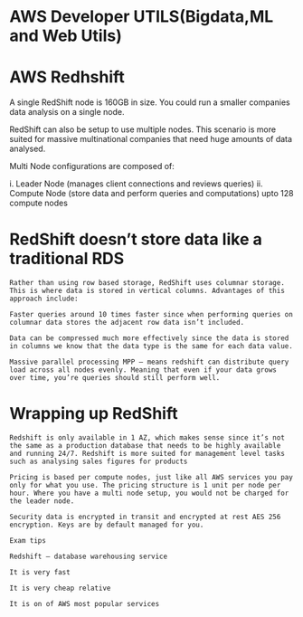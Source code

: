 # AWS Developer UTILS(Bigdata,ML and Web Utils)

# AWS Redhshift

A single RedShift node is 160GB in size. You could run a smaller companies data analysis on a single node.
		
 RedShift can also be setup to use multiple nodes. This scenario is more suited for massive multinational companies that need huge amounts of data analysed.

 Multi Node configurations are composed of:

i.	Leader Node (manages client connections and reviews queries)
ii. Compute Node (store data and perform queries and computations) upto 128 compute nodes

# RedShift doesn’t store data like a traditional RDS

	Rather than using row based storage, RedShift uses columnar storage. This is where data is stored in vertical columns. Advantages of this approach include:

	Faster queries around 10 times faster since when performing queries on columnar data stores the adjacent row data isn’t included.

	Data can be compressed much more effectively since the data is stored in columns we know that the data type is the same for each data value.

	Massive parallel processing MPP – means redshift can distribute query load across all nodes evenly. Meaning that even if your data grows over time, you’re queries should still perform well.

# Wrapping up RedShift

	Redshift is only available in 1 AZ, which makes sense since it’s not the same as a production database that needs to be highly available and running 24/7. Redshift is more suited for management level tasks such as analysing sales figures for products

	Pricing is based per compute nodes, just like all AWS services you pay only for what you use. The pricing structure is 1 unit per node per hour. Where you have a multi node setup, you would not be charged for the leader node.

	Security data is encrypted in transit and encrypted at rest AES 256 encryption. Keys are by default managed for you.

	Exam tips

	Redshift – database warehousing service

	It is very fast

	It is very cheap relative

	It is on of AWS most popular services
		
